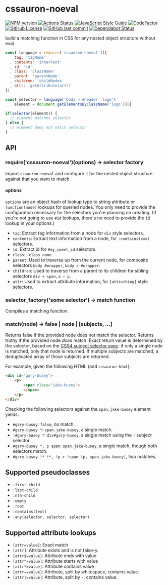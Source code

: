# cssauron-noeval

[![NPM version](https://img.shields.io/npm/v/cssauron-noeval.svg)](https://www.npmjs.com/package/cssauron-noeval)
[![Actions Status](https://github.com/gofunky/cssauron-noeval/workflows/build/badge.svg)](https://github.com/gofunky/cssauron-noeval/actions)
[![JavaScript Style Guide](https://img.shields.io/badge/code_style-standard-purple.svg)](https://standardjs.com)
[![CodeFactor](https://www.codefactor.io/repository/github/gofunky/cssauron-noeval/badge)](https://www.codefactor.io/repository/github/gofunky/cssauron-noeval)
[![GitHub License](https://img.shields.io/github/license/gofunky/cssauron-noeval.svg)](https://github.com/gofunky/cssauron-noeval/blob/master/LICENSE)
[![GitHub last commit](https://img.shields.io/github/last-commit/gofunky/cssauron-noeval.svg)](https://github.com/gofunky/cssauron-noeval/commits/master)
[![Dependabot Status](https://api.dependabot.com/badges/status?host=github&repo=gofunky/cssauron-noeval)](https://dependabot.com)

build a matching function in CSS for any nested object structure without eval

```javascript
const language = require('cssauron-noeval')({
    tag: 'tagName'
  , contents: 'innerText'
  , id: 'id'
  , class: 'className'
  , parent: 'parentNode'
  , children: 'childNodes'
  , attr: 'getAttribute(attr)'
})

const selector = language('body > #header .logo')
  , element = document.getElementsByClassName('logo')[0]

if(selector(element)) {
  // element matches selector
} else {
  // element does not match selector
}
```

## API

### require('cssauron-noeval')(options) -> selector factory

Import `cssauron-noeval` and configure it for the nested object structure against that you
want to match.

#### options

`options` are an object hash of lookup type to string attribute or `function(node)` lookups for queried
nodes. You only need to provide the configuration necessary for the selectors you're planning on creating.
(If you're not going to use `#id` lookups, there's no need to provide the `id` lookup in your options.)

* `tag`: Extract tag information from a node for `div` style selectors.
* `contents`: Extract text information from a node, for `:contains(xxx)` selectors.
* `id`: Extract id for `#my_sweet_id` selectors.
* `class`: `.class_name`
* `parent`: Used to traverse up from the current node, for composite selectors `body #wrapper`, `body > #wrapper`.
* `children`: Used to traverse from a parent to its children for sibling selectors `div + span`, `a ~ p`.
* `attr`: Used to extract attribute information, for `[attr=thing]` style selectors.

### selector_factory('some selector') -> match function

Compiles a matching function.

### match(node) -> false | node | [subjects, ...]

Returns false if the provided node does not match the selector. Returns truthy if the provided
node *does* match. Exact return value is determined by the selector, based on
the [CSS4 subject selector spec](http://dev.w3.org/csswg/selectors4/#subject): if only
a single node is matched, only that node is returned. If multiple subjects are matched,
a deduplicated array of those subjects are returned.

For example, given the following HTML (and `cssauron-html`):

```html
<div id="gary-busey">
    <p>
        <span class="jake-busey">
        </span>
    </p>
</div>
```

Checking the following selectors against the `span.jake-busey` element yields:

 - `#gary-busey`: `false`, no match.
 - `#gary-busey *`: `span.jake-busey`, a single match.
 - `!#gary-busey *`: `div#gary-busey`, a single match using the `!` subject selector.
 - `#gary-busey *, p span`: `span.jake-busey`, a single match, though both selectors match.
 - `#gary-busey !* !*, !p > !span`: `[p, span.jake-busey]`, two matches.

## Supported pseudoclasses 

 - `:first-child`
 - `:last-child`
 - `:nth-child`
 - `:empty`
 - `:root`
 - `:contains(text)`
 - `:any(selector, selector, selector)`

## Supported attribute lookups

 - `[attr=value]`: Exact match
 - `[attr]`: Attribute exists and is not false-y.
 - `[attr$=value]`: Attribute ends with value
 - `[attr^=value]`: Attribute starts with value
 - `[attr*=value]`: Attribute contains value
 - `[attr~=value]`: Attribute, split by whitespace, contains value.
 - `[attr|=value]`: Attribute, split by `-`, contains value.
